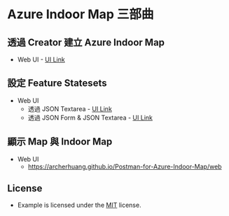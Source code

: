 # Azure Indoor Map 三部曲

## 透過 Creator 建立 Azure Indoor Map
* Web UI - [UI Link](https://archerhuang.github.io/Postman-for-Azure-Indoor-Map/Use-Creator-to-create-Azure-Indoor-Map/)

## 設定 Feature Statesets
* Web UI
  * 透過 JSON Textarea - [UI Link](https://archerhuang.github.io/Postman-for-Azure-Indoor-Map/Set-Azure-Indoor-Map-Style-Rules/form/)
  * 透過  JSON Form & JSON Textarea - [UI Link]()

## 顯示 Map 與 Indoor Map
* Web UI
  * https://archerhuang.github.io/Postman-for-Azure-Indoor-Map/web

## License
* Example is licensed under the [MIT](./LICENSE) license.
